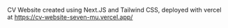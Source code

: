 CV Website created using Next.JS and Tailwind CSS, deployed with vercel at https://cv-website-seven-mu.vercel.app/
